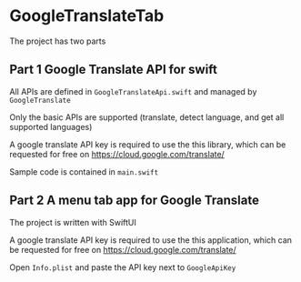 # GoogleTranslateTab

The project has two parts

## Part 1 Google Translate API for swift

All APIs are defined in `GoogleTranslateApi.swift` and managed by `GoogleTranslate`

Only the basic APIs are supported (translate, detect language, and get all supported languages)

A google translate API key is required to use the this library, which can be requested for free on https://cloud.google.com/translate/

Sample code is contained in `main.swift`

## Part 2 A menu tab app for Google Translate

The project is written with SwiftUI

A google translate API key is required to use the this application, which can be requested for free on https://cloud.google.com/translate/

Open `Info.plist` and paste the API key next to `GoogleApiKey`
